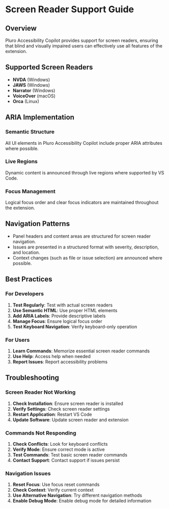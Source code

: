 # Screen Reader Support Guide

## Overview

Pluro Accessibility Copilot provides support for screen readers, ensuring that blind and visually impaired users can effectively use all features of the extension.

## Supported Screen Readers

- **NVDA** (Windows)
- **JAWS** (Windows)
- **Narrator** (Windows)
- **VoiceOver** (macOS)
- **Orca** (Linux)

## ARIA Implementation

### Semantic Structure
All UI elements in Pluro Accessibility Copilot include proper ARIA attributes where possible.

### Live Regions
Dynamic content is announced through live regions where supported by VS Code.

### Focus Management
Logical focus order and clear focus indicators are maintained throughout the extension.

## Navigation Patterns

- Panel headers and content areas are structured for screen reader navigation.
- Issues are presented in a structured format with severity, description, and location.
- Context changes (such as file or issue selection) are announced where possible.

## Best Practices

### For Developers
1. **Test Regularly**: Test with actual screen readers
2. **Use Semantic HTML**: Use proper HTML elements
3. **Add ARIA Labels**: Provide descriptive labels
4. **Manage Focus**: Ensure logical focus order
5. **Test Keyboard Navigation**: Verify keyboard-only operation

### For Users
1. **Learn Commands**: Memorize essential screen reader commands
2. **Use Help**: Access help when needed
3. **Report Issues**: Report accessibility problems

## Troubleshooting

### Screen Reader Not Working
1. **Check Installation**: Ensure screen reader is installed
2. **Verify Settings**: Check screen reader settings
3. **Restart Application**: Restart VS Code
4. **Update Software**: Update screen reader and extension

### Commands Not Responding
1. **Check Conflicts**: Look for keyboard conflicts
2. **Verify Mode**: Ensure correct mode is active
3. **Test Commands**: Test basic screen reader commands
4. **Contact Support**: Contact support if issues persist

### Navigation Issues
1. **Reset Focus**: Use focus reset commands
2. **Check Context**: Verify current context
3. **Use Alternative Navigation**: Try different navigation methods
4. **Enable Debug Mode**: Enable debug mode for detailed information 